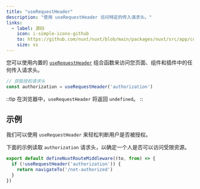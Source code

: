 ```yaml
---
title: "useRequestHeader"
description: "使用 useRequestHeader 访问特定的传入请求头。"
links:
  - label: 源码
    icon: i-simple-icons-github
    to: https://github.com/nuxt/nuxt/blob/main/packages/nuxt/src/app/composables/ssr.ts
    size: xs
---
```


您可以使用内置的 [`useRequestHeader`](/docs/api/composables/use-request-header) 组合函数来访问您页面、组件和插件中的任何传入请求头。

```ts
// 获取授权请求头
const authorization = useRequestHeader('authorization')
```

::tip
在浏览器中，`useRequestHeader` 将返回 `undefined`。
::

## 示例

我们可以使用 `useRequestHeader` 来轻松判断用户是否被授权。

下面的示例读取 `authorization` 请求头，以确定一个人是否可以访问受限资源。

```ts [app/middleware/authorized-only.ts]
export default defineNuxtRouteMiddleware((to, from) => {
  if (!useRequestHeader('authorization')) {
    return navigateTo('/not-authorized')
  }
})
```
